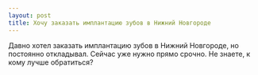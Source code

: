 ```yaml
---
layout: post 
title: Хочу заказать имплантацию зубов в Нижний Новгороде 
--- 
```

Давно хотел заказать имплантацию зубов в Нижний Новгороде, но постоянно откладывал. Сейчас уже нужно прямо срочно. Не знаете, к кому лучше обратиться?